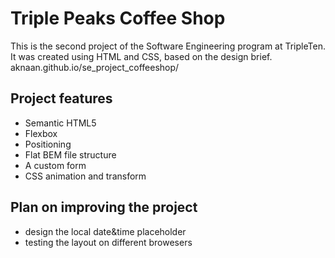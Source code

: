 # Triple Peaks Coffee Shop

This is the second project of the Software Engineering program at TripleTen. It was created using HTML and CSS, based on the design brief.
aknaan.github.io/se_project_coffeeshop/
## Project features

- Semantic HTML5
- Flexbox
- Positioning
- Flat BEM file structure
- A custom form
- CSS animation and transform

## Plan on improving the project

- design the local date&time placeholder
- testing the layout on different browesers
